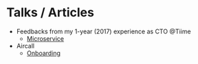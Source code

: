 # Talks / Articles

- Feedbacks from my 1-year (2017) experience as CTO @Tiime
    - [Microservice](20180214_tiime_feedback_microservices.md)
- Aircall
    - [Onboarding](2018_aircall_onboarding.md)